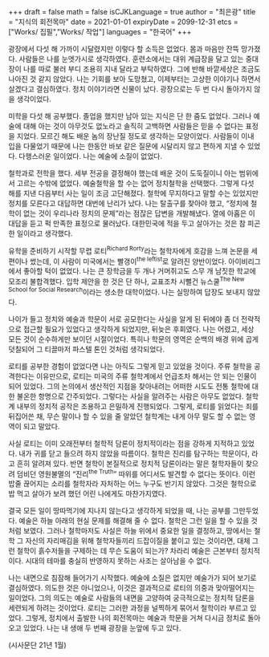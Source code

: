 +++
draft = false
math = false
isCJKLanguage = true
author = "최은광"
title = "지식의 회전목마"
date = 2021-01-01
expiryDate = 2099-12-31
etcs = ["Works/ 집필","Works/ 작업"]
languages = "한국어"
+++

광장에서 다섯 해 가까이 시달렸지만 이렇다 할 소득은 없었다. 몸과 마음만 잔뜩 망가졌다. 사람들은 나를 눈엣가시로 생각하였다. 훈련소에서는 대위 계급장을 달고 있는 중대장이 나를 따로 불러 부디 조용히 지내 달라고 부탁하였다. 그에 반해 바깥세상은 조금도 나아진 것 같지 않았다. 나는 기회를 보아 도망쳤고, 이제부터는 고상한 이야기나 하면서 살겠다고 결심하였다. 정치 이야기라면 신물이 났다. 광장으로는 두 번 다시 돌아가지 않을 생각이었다.

미학을 다섯 해 공부했다. 졸업을 했지만 남아 있는 지식은 단 한 줌도 없었다. 그러나 예술에 대해 아는 것이 아무것도 없노라고 솔직히 고백하면 사람들은 믿을 수 없다는 표정을 지었다. 모르긴 해도 배운 놈의 장난질 정도로 생각하는 모양이었다. 사람들이 이내 입을 다물었기 때문에 나는 한동안 바보 같은 질문에 시달리지 않고 편하게 지낼 수 있었다. 다행스러운 일이었다. 나는 예술에 소질이 없었다.

철학과로 전학을 했다. 세부 전공을 결정해야 했는데 배운 것이 도둑질이니 아는 범위에서 고르는 수밖에 없었다. 예술철학을 할 수는 없어 정치철학을 선택했다. 그렇게 다섯 해를 지낸 다음부터 사는 일이 조금 고단해졌다. 철학에 무지하다고 말할 수는 있었지만 정치를 모른다고 대답하면 대번에 난리가 났다. 나는 탈출구를 찾아야 했고, “정치에 철학이 없는 것이 우리나라 정치의 문제”라는 점잖은 답변을 개발해냈다. 열에 아홉은 이 대답을 듣고 퍽 만족한 표정으로 물러났다. 대한민국에 적을 두고 살아가는 것은 참 피곤한 일이라고 생각했다.

유학을 준비하기 시작할 무렵 로티<sup>Richard Rorty</sup>라는 철학자에게 호감을 느껴 논문을 세 편이나 썼는데, 이 사람이 미국에서는 빨갱이<sup>the leftist</sup>로 알려진 양반이었다. 아이비리그에서 좋아할 턱이 없었다. 나는 큰 장학금을 두 개나 거머쥐고도 스무 개 남짓한 학교에 모조리 불합격했다. 입학 제안을 한 것은 단 하나, 교표조차 시뻘건 뉴스쿨<sup>The New School for Social Research</sup>이라는 생소한 대학이었다. 나는 실망하여 답장도 보내지 않았다. 

나이가 들고 정치와 예술과 학문이 서로 공모한다는 사실을 알게 된 뒤에야 좀 더 전략적으로 접근할 필요가 있었다고 생각하게 되었지만, 뒤늦은 후회였다. 나는 어렸고, 세상 모든 것이 순수하게만 보이던 시절이었다. 특히나 학문의 영역은 순백의 배경 위에 곱게 덧칠되어 그 티끌마저 파스텔 톤인 것처럼 생각되었다. 

로티를 공부한 경험이 없었다면 나는 아직도 그렇게 믿고 있었을 것이다. 주류 철학을 공격한다는 이유만으로, 로티는 미국의 주류 철학계에서 언급조차 해서는 안 되는 인물이 되어 있었다. 그의 논의에서 생산적인 지점을 찾아내려는 어떠한 시도도 전통 철학에 대한 불온한 항명으로 간주되었다. 그렇다는 사실을 알려주는 사람은 아무도 없었다. 철학계 내부의 정치적 공작은 조용하고 은밀하게 진행되었다. 그렇게, 로티를 읽었다는 죄를 뒤집어쓴 채, 무슨 말이나 할 수 있을 줄 알았던 철학계는 내게 아무 말도 할 수 없는 영역이 되고 말았다.

사실 로티는 이미 오래전부터 철학적 담론이 정치적이라는 점을 강하게 지적하고 있었다. 내가 귀를 닫고 들으려 하지 않았을 따름이다. 철학은 진리를 탐구하는 학문이다, 라고 흔히 알려져 있다. 반면 철학이 본질적으로 정치적 담론이라는 말은 철학자들이 찾으려 덤비던 영원불멸의 “진리<sup>the Truth</sup>” 따위를 어디서도 발견할 수 없다는 뜻이다. 이런 밥줄 끊어지는 소리를 철학자라 자처하는 어느 누구도 반기지 않았다. 그것은 철학으로 밥 먹고 살아가 보려 했던 어린 나에게도 마찬가지였다.

결국 모든 일이 땅따먹기에 지나지 않는다고 생각하게 되었을 때, 나는 공부를 그만두었다. 예술은 하늘 아래의 현실 문제를 해결해 줄 수 없다. 철학은 그런 일을 할 수 있을 것처럼 보였다. 그러나 철학마저도 사실은 하늘 위에서 중요한 일을 결정하고, 땅에서는 철학 그 자신의 자리매김을 위해 철학자들끼리 드잡이질을 붙이고 있는 것이라면, 대체 그런 철학이 흙수저들을 구제하는 데 무슨 도움이 되는가? 차라리 예술은 근본부터 정치적이다. 시대의 테마를 충실히 반영하지 못하는 사조는 살아남을 수 없다. 

나는 내면으로 침잠해 들어가기 시작했다. 예술에 소질은 없지만 예술가가 되어 보기로 결심하였다. 의도한 것은 아니었으나, 이것은 결과적으로 로티의 의중과 맞아떨어지는 일이었다. 그의 의도는 예술로 사람들의 내면을 고양하여 궁극적으로는 정치적 담론을 세련되게 하려는 것이었다. 로티는 그러한 과정을 널찍하게 묶어서 철학이라 부르고 있었다. 그렇게, 정치에서 출발한 나의 회전목마는 예술과 학문을 거쳐 다시금 정치로 돌아오고 있었다. 나는 내 생애 두 번째 광장을 눈앞에 두고 있다.

(시사문단 21년 1월)